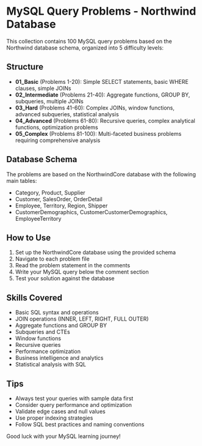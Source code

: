 # MySQL Query Problems - Northwind Database

This collection contains 100 MySQL query problems based on the Northwind database schema, organized into 5 difficulty levels:

## Structure
- **01_Basic** (Problems 1-20): Simple SELECT statements, basic WHERE clauses, simple JOINs
- **02_Intermediate** (Problems 21-40): Aggregate functions, GROUP BY, subqueries, multiple JOINs
- **03_Hard** (Problems 41-60): Complex JOINs, window functions, advanced subqueries, statistical analysis
- **04_Advanced** (Problems 61-80): Recursive queries, complex analytical functions, optimization problems
- **05_Complex** (Problems 81-100): Multi-faceted business problems requiring comprehensive analysis

## Database Schema
The problems are based on the NorthwindCore database with the following main tables:
- Category, Product, Supplier
- Customer, SalesOrder, OrderDetail
- Employee, Territory, Region, Shipper
- CustomerDemographics, CustomerCustomerDemographics, EmployeeTerritory

## How to Use
1. Set up the NorthwindCore database using the provided schema
2. Navigate to each problem file
3. Read the problem statement in the comments
4. Write your MySQL query below the comment section
5. Test your solution against the database

## Skills Covered
- Basic SQL syntax and operations
- JOIN operations (INNER, LEFT, RIGHT, FULL OUTER)
- Aggregate functions and GROUP BY
- Subqueries and CTEs
- Window functions
- Recursive queries
- Performance optimization
- Business intelligence and analytics
- Statistical analysis with SQL

## Tips
- Always test your queries with sample data first
- Consider query performance and optimization
- Validate edge cases and null values
- Use proper indexing strategies
- Follow SQL best practices and naming conventions

Good luck with your MySQL learning journey!
